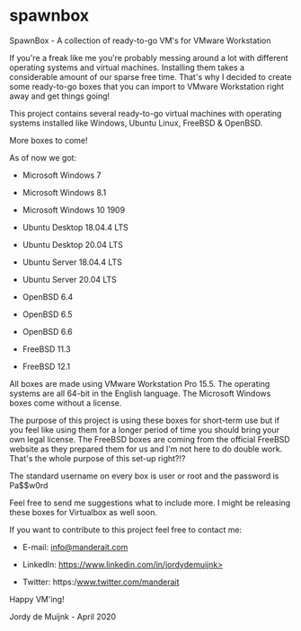 # spawnbox
SpawnBox - A collection of ready-to-go VM's for VMware Workstation

If you're a freak like me you're probably messing around a lot with different operating systems and virtual machines. Installing them takes a considerable amount of our sparse free time. That's why I decided to create some ready-to-go boxes that you can import to VMware Workstation right away and get things going!

This project contains several ready-to-go virtual machines with operating systems installed like Windows, Ubuntu Linux, FreeBSD & OpenBSD.

More boxes to come!


As of now we got:


- Microsoft Windows 7

- Microsoft Windows 8.1

- Microsoft Windows 10 1909

- Ubuntu Desktop 18.04.4 LTS

- Ubuntu Desktop 20.04 LTS

- Ubuntu Server 18.04.4 LTS

- Ubuntu Server 20.04 LTS

- OpenBSD 6.4

- OpenBSD 6.5

- OpenBSD 6.6

- FreeBSD 11.3

- FreeBSD 12.1

All boxes are made using VMware Workstation Pro 15.5. The operating systems are all 64-bit in the English language. The Microsoft Windows boxes come without a license.

The purpose of this project is using these boxes for short-term use but if you feel like using them for a longer period of time you should bring your own legal license. The FreeBSD boxes are coming from the official FreeBSD website as they prepared them for us and I'm not here to do double work. That's the whole purpose of this set-up right?!?

The standard username on every box is user or root and the password is Pa$$w0rd

Feel free to send me suggestions what to include more. I might be releasing these boxes for Virtualbox as well soon.

If you want to contribute to this project feel free to contact me:


- E-mail: info@manderait.com

- LinkedIn: https://www.linkedin.com/in/jordydemuijnk>

- Twitter: https:/www.twitter.com/manderait

Happy VM'ing!

Jordy de Muijnk - April 2020

